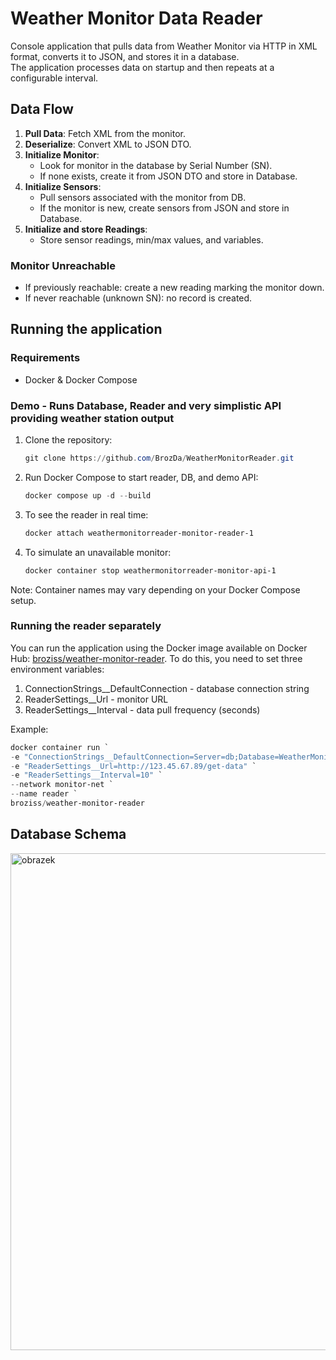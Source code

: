 # Weather Monitor Data Reader

Console application that pulls data from Weather Monitor via HTTP in XML format, converts it to JSON, and stores it in a database.  
The application processes data on startup and then repeats at a configurable interval.

## Data Flow
1. **Pull Data**: Fetch XML from the monitor.
2. **Deserialize**: Convert XML to JSON DTO.
3. **Initialize Monitor**:
   - Look for monitor in the database by Serial Number (SN).
   - If none exists, create it from JSON DTO and store in Database.
4. **Initialize Sensors**:
   - Pull sensors associated with the monitor from DB.
   - If the monitor is new, create sensors from JSON and store in Database.
5. **Initialize and store Readings**:
   - Store sensor readings, min/max values, and variables.

### Monitor Unreachable
- If previously reachable: create a new reading marking the monitor down.
- If never reachable (unknown SN): no record is created.

## Running the application
### Requirements
- Docker & Docker Compose

### Demo - Runs Database, Reader and very simplistic API providing weather station output

1. Clone the repository:
   ```PowerShell
   git clone https://github.com/BrozDa/WeatherMonitorReader.git
   ```
   
2. Run Docker Compose to start reader, DB, and demo API:
   ```PowerShell
   docker compose up -d --build
   ```
   
3. To see the reader in real time: 
   ```PowerShell
   docker attach weathermonitorreader-monitor-reader-1
   ```

4. To simulate an unavailable monitor:
   ```PowerShell
   docker container stop weathermonitorreader-monitor-api-1
   ```

Note: Container names may vary depending on your Docker Compose setup.


### Running the reader separately

You can run the application using the Docker image available on Docker Hub: [broziss/weather-monitor-reader](https://hub.docker.com/repository/docker/broziss/weather-monitor-reader/general).
To do this, you need to set three environment variables:
  1. ConnectionStrings__DefaultConnection - database connection string
  2. ReaderSettings__Url - monitor URL
  3. ReaderSettings__Interval - data pull frequency (seconds)

Example:
```PowerShell
docker container run `
-e "ConnectionStrings__DefaultConnection=Server=db;Database=WeatherMonitor;User Id=sa;Password=TestP4ss!;TrustServerCertificate=True;" `
-e "ReaderSettings__Url=http://123.45.67.89/get-data" `
-e "ReaderSettings__Interval=10" `
--network monitor-net `
--name reader `
broziss/weather-monitor-reader
```
## Database Schema
<img width="898" height="795" alt="obrazek" src="https://github.com/user-attachments/assets/fb85eb28-00c9-4fa6-9606-1291a7a46431" />

